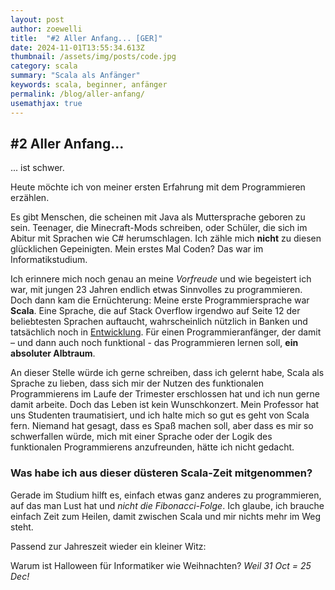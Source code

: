 ```yaml
---
layout: post
author: zoewelli
title:  "#2 Aller Anfang... [GER]"
date: 2024-11-01T13:55:34.613Z
thumbnail: /assets/img/posts/code.jpg
category: scala
summary: "Scala als Anfänger"
keywords: scala, beginner, anfänger
permalink: /blog/aller-anfang/
usemathjax: true
---
```


## #2 Aller Anfang...

... ist schwer.

Heute möchte ich von meiner ersten Erfahrung mit dem Programmieren erzählen. 

Es gibt Menschen, die scheinen mit Java als Muttersprache geboren zu sein. Teenager, die Minecraft-Mods schreiben, oder Schüler, die sich im Abitur mit Sprachen wie C# herumschlagen. Ich zähle mich **nicht** zu diesen glücklichen Gepeinigten. Mein erstes Mal Coden? Das war im Informatikstudium.

Ich erinnere mich noch genau an meine *Vorfreude* und wie begeistert ich war, mit jungen 23 Jahren endlich etwas Sinnvolles zu programmieren. Doch dann kam die Ernüchterung: Meine erste Programmiersprache war **Scala**. Eine Sprache, die auf Stack Overflow irgendwo auf Seite 12 der beliebtesten Sprachen auftaucht, wahrscheinlich nützlich in Banken und tatsächlich noch in [Entwicklung](https://www.scala-lang.org/download/all.html). Für einen Programmieranfänger, der damit – und dann auch noch funktional - das Programmieren lernen soll, **ein absoluter Albtraum**.

An dieser Stelle würde ich gerne schreiben, dass ich gelernt habe, Scala als Sprache zu lieben, dass sich mir der Nutzen des funktionalen Programmierens im Laufe der Trimester erschlossen hat und ich nun gerne damit arbeite. Doch das Leben ist kein Wunschkonzert. Mein Professor hat uns Studenten traumatisiert, und ich halte mich so gut es geht von Scala fern. Niemand hat gesagt, dass es Spaß machen soll, aber dass es mir so schwerfallen würde, mich mit einer Sprache oder der Logik des funktionalen Programmierens anzufreunden, hätte ich nicht gedacht.

### Was habe ich aus dieser düsteren Scala-Zeit mitgenommen?
Gerade im Studium hilft es, einfach etwas ganz anderes zu programmieren, auf das man Lust hat und *nicht die Fibonacci-Folge*. Ich glaube, ich brauche einfach Zeit zum Heilen, damit zwischen Scala und mir nichts mehr im Weg steht.

Passend zur Jahreszeit wieder ein kleiner Witz:

Warum ist Halloween für Informatiker wie Weihnachten? 
*Weil 31 Oct = 25 Dec!*
